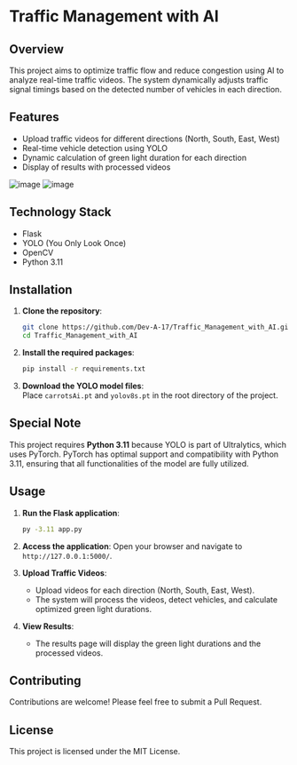 # Traffic Management with AI

## Overview
This project aims to optimize traffic flow and reduce congestion using AI to analyze real-time traffic videos. The system dynamically adjusts traffic signal timings based on the detected number of vehicles in each direction.

## Features
- Upload traffic videos for different directions (North, South, East, West)
- Real-time vehicle detection using YOLO
- Dynamic calculation of green light duration for each direction
- Display of results with processed videos

![image](https://github.com/user-attachments/assets/55748ac5-c729-4304-8a65-62080a293b1a)
![image](https://github.com/user-attachments/assets/aba164b9-756b-4d3e-9e98-37d12cc82c59)

## Technology Stack
- Flask
- YOLO (You Only Look Once)
- OpenCV
- Python 3.11

## Installation
1. **Clone the repository**:
    ```bash
    git clone https://github.com/Dev-A-17/Traffic_Management_with_AI.git
    cd Traffic_Management_with_AI
    ```

2. **Install the required packages**:
    ```bash
    pip install -r requirements.txt
    ```

3. **Download the YOLO model files**:   
   Place `carrotsAi.pt` and `yolov8s.pt` in the root directory of the project. 

## Special Note
This project requires **Python 3.11** because YOLO is part of Ultralytics, which uses PyTorch. PyTorch has optimal support and compatibility with Python 3.11, ensuring that all functionalities of the model are fully utilized.

## Usage
1. **Run the Flask application**:
    ```bash
    py -3.11 app.py
    ```

2. **Access the application**:
    Open your browser and navigate to `http://127.0.0.1:5000/`.

3. **Upload Traffic Videos**:
    - Upload videos for each direction (North, South, East, West).
    - The system will process the videos, detect vehicles, and calculate optimized green light durations.

4. **View Results**:
    - The results page will display the green light durations and the processed videos.

## Contributing
Contributions are welcome! Please feel free to submit a Pull Request.

## License
This project is licensed under the MIT License.
